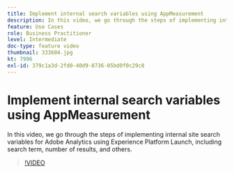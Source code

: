 ```yaml
---
title: Implement internal search variables using AppMeasurement
description: In this video, we go through the steps of implementing internal site search variables for Adobe Analytics using Experience Platform Launch, including search term, number of results, and others.
feature: Use Cases
role: Business Practitioner
level: Intermediate
doc-type: feature video
thumbnail: 333604.jpg
kt: 7996
exl-id: 379c1a3d-2fd0-40d9-8736-05bd0f0c29c8
---
```

# Implement internal search variables using AppMeasurement

In this video, we go through the steps of implementing internal site search variables for Adobe Analytics using Experience Platform Launch, including search term, number of results, and others.

>[!VIDEO](https://video.tv.adobe.com/v/333604/?quality=12&learn=on)

